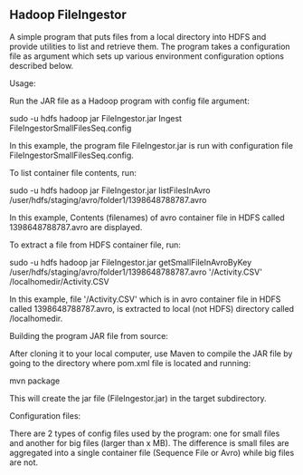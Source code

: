 Hadoop FileIngestor
-----------------------------

A simple program that puts files from a local directory into HDFS and provide utilities to list and retrieve them. The program  takes a configuration file as argument which sets up various environment configuration options described below.

Usage:

Run the JAR file as a Hadoop program with config file argument:

sudo -u hdfs hadoop jar FileIngestor.jar Ingest FileIngestorSmallFilesSeq.config

In this example, the program file FileIngestor.jar is run with configuration file FileIngestorSmallFilesSeq.config.

To list container file contents, run:

sudo -u hdfs hadoop jar FileIngestor.jar listFilesInAvro /user/hdfs/staging/avro/folder1/1398648788787.avro

In this example, Contents (filenames) of avro container file in HDFS called  1398648788787.avro are displayed.

To extract a file from HDFS container file, run:

sudo -u hdfs hadoop jar FileIngestor.jar getSmallFileInAvroByKey /user/hdfs/staging/avro/folder1/1398648788787.avro '/Activity.CSV' /localhomedir/Activity.CSV

In this example, file '/Activity.CSV' which is in avro container file in HDFS called  1398648788787.avro, is extracted to local (not HDFS) directory called /localhomedir.


Building the program JAR file from source:

After cloning it to your local computer, use Maven to compile the JAR file by going to the directory where pom.xml file is located and running:

mvn package

This will create the jar file (FileIngestor.jar) in the target subdirectory.


Configuration files:

There are 2 types of config files used by the program: one for small files and another for big files (larger than x MB). The difference is small files are aggregated into a single container file (Sequence File or Avro) while big files are not.
